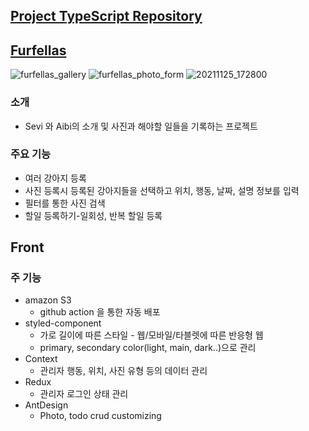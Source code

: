 ## [Project TypeScript Repository](https://github.com/daehan0226/furfellas-ts)

## [Furfellas](http://furfellas.foxlee.kr/)
![furfellas_gallery](https://user-images.githubusercontent.com/47915302/141996996-1fee40c1-9a20-4167-8953-c85cd0724965.png)
![furfellas_photo_form](https://user-images.githubusercontent.com/47915302/141684758-f2cc6da4-8bae-4e58-a6ff-2b46ab4336c4.png)
![20211125_172800](https://user-images.githubusercontent.com/47915302/143406050-325728c4-795d-4f6e-9383-12963e4f74bc.png)

### 소개
* Sevi 와 Aibi의 소개 및 사진과 해야할 일들을 기록하는 프로젝트

### 주요 기능
* 여러 강아지 등록
* 사진 등록시 등록된 강아지들을 선택하고 위치, 행동, 날짜, 설명 정보를 입력  
* 필터를 통한 사진 검색
* 할일 등록하기-일회성, 반복 할일 등록

## Front
### 주 기능
* amazon S3
  * github action 을 통한 자동 배포
* styled-component
  * 가로 길이에 따른 스타일 - 웹/모바일/타블렛에 따른 반응형 웹
  * primary, secondary color(light, main, dark..)으로 관리
* Context
  * 관리자 행동, 위치, 사진 유형 등의 데이터 관리
* Redux
  * 관리자 로그인 상태 관리
* AntDesign
  * Photo, todo crud customizing
